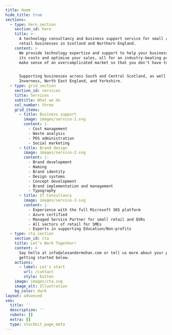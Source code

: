 ```yaml
---
title: Home
hide_title: true
sections:
  - type: hero_section
    section_id: hero
    title: >-
      A technology consultancy and business support service for small and medium
      retail businesses in Scotland and Northern England.
    content: >
      We provide technology expertise and support to help your business reduce
      its costs and optimise your sales, all for an industry-beating price. We
      make sense of an overcomplicated market so that you don't have to.


      Supporting businesses across South and Central Scotland, as well as
      Inverness, North East England, and Yorkshire.
  - type: grid_section
    section_id: services
    title: Services
    subtitle: What we do
    col_number: three
    grid_items:
      - title: Business support
        image: images/service-1.svg
        content: |-
          - Cost management
          - Waste analysis
          - POS administration
          - Social marketing
      - title: Brand design
        image: images/service-2.svg
        content: |-
          - Brand development
          - Naming
          - Brand identity
          - Design systems
          - Concept development
          - Brand implementation and management
          - Typography
      - title: IT Consultancy
        image: images/service-3.svg
        content: |-
          - Experience with the full Microsoft 365 platform
          - Azure certified
          - Managed Service Partner for small retail and QSRs
          - All sectors of retail for SMEs
          - Experts in supporting Education/Non-profits
  - type: cta_section
    section_id: cta
    title: Let’s Work Together!
    content: >
      Say hello at info@alexandermohan.com or tell us more about your project by
      getting started below.
    actions:
      - label: Let's start
        url: /contact
        style: button
    image: images/cta.svg
    image_alt: Illustration
    bg_color: dark
layout: advanced
seo:
  title: ''
  description: ''
  robots: []
  extra: []
  type: stackbit_page_meta
---
```

